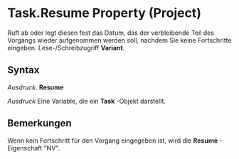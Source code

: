 
# Task.Resume Property (Project)

Ruft ab oder legt diesen fest das Datum, das der verbleibende Teil des Vorgangs wieder aufgenommen werden soll, nachdem Sie keine Fortschritte eingeben. Lese-/Schreibzugriff  **Variant**.


## Syntax

 _Ausdruck_. **Resume**

 _Ausdruck_ Eine Variable, die ein **Task** -Objekt darstellt.


## Bemerkungen

Wenn kein Fortschritt für den Vorgang eingegeben ist, wird die  **Resume** -Eigenschaft "NV".

